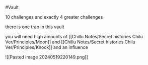 #Vault 

10 challenges and exactly 4 greater challenges

there is one trap in this vault

you will need high amounts of [[Chillu Notes/Secret histories Chilu Ver/Principles/Moon]] and [[Chillu Notes/Secret histories Chilu Ver/Principles/Knock]] and an influence

![[Pasted image 20240519220149.png]]
